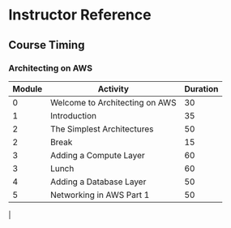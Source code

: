# Instructor Reference

## Course Timing

### Architecting on AWS

|Module|Activity|Duration|
|-|-|-|
|0|Welcome to Architecting on AWS|30|
|1|Introduction|35|
|2|The Simplest Architectures|50|
|2|Break|15|
|3|Adding a Compute Layer|60|
|3|Lunch|60|
|4|Adding a Database Layer|50|
|5|Networking in AWS Part 1|50|
|

